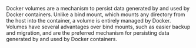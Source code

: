 Docker volumes are a mechanism to persist data generated by and used by Docker containers. Unlike a bind mount,
which mounts any directory from the host into the container, a volume is entirely managed by Docker. Volumes have several advantages over bind mounts,
such as easier backup and migration, and are the preferred mechanism for persisting data generated by and used by Docker containers.
